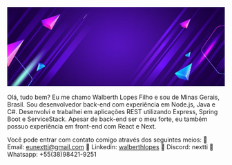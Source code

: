 <img src="/images/98de2fb3c263d038a950613564147c10.jpg"/>

Olá, tudo bem?
Eu me chamo Walberth Lopes Filho e sou de Minas Gerais, Brasil.
Sou desenvolvedor back-end com experiência em Node.js, Java e C#.
Desenvolvi e trabalhei em aplicações REST utilizando Express, Spring Boot e ServiceStack.
Apesar de back-end ser o meu forte, eu também possuo experiência em front-end com React e Next.

Você pode entrar com contato comigo através dos seguintes meios:
📌 Email: eunextti@gmail.com
📌 Linkedin: [walberthlopes](https://www.linkedin.com/in/walberthlopes/)
📌 Discord: nextti
📌 Whatsapp: +55(38)98421-9251

